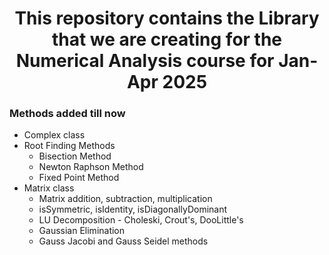 <h1 align="center"> This repository contains the Library that we are creating for the Numerical Analysis course for Jan-Apr 2025</h1>

### Methods added till now
- Complex class
- Root Finding Methods
  - Bisection Method
  - Newton Raphson Method
  - Fixed Point Method
- Matrix class
  - Matrix addition, subtraction, multiplication
  - isSymmetric, isIdentity, isDiagonallyDominant
  - LU Decomposition - Choleski, Crout's, DooLittle's
  - Gaussian Elimination
  - Gauss Jacobi and Gauss Seidel methods
